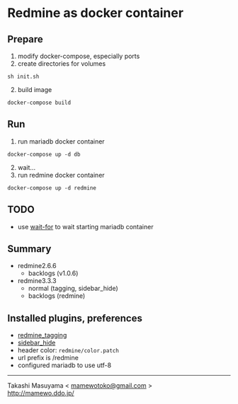 Redmine as docker container
===========================

Prepare
-------
1. modify docker-compose, especially ports
2. create directories for volumes

```
sh init.sh
```

2. build image

```
docker-compose build
```

Run
---
1. run mariadb docker container

```
docker-compose up -d db
```

2. wait...
3. run redmine docker container

```
docker-compose up -d redmine
```

TODO
----
* use [wait-for](https://github.com/Eficode/wait-for) to wait starting mariadb container

Summary
------
* redmine2.6.6
  * backlogs (v1.0.6)
* redmine3.3.3
  * normal (tagging, sidebar_hide)
  * backlogs (redmine)

Installed plugins, preferences
------------------------------
* [redmine_tagging](https://github.com/Restream/redmine_tagging.git)
* [sidebar_hide](https://github.com/bdemirkir/sidebar_hide.git)
* header color: `redmine/color.patch`
* url prefix is /redmine
* configured mariadb to use utf-8 

----
Takashi Masuyama < mamewotoko@gmail.com >  
http://mamewo.ddo.jp/


